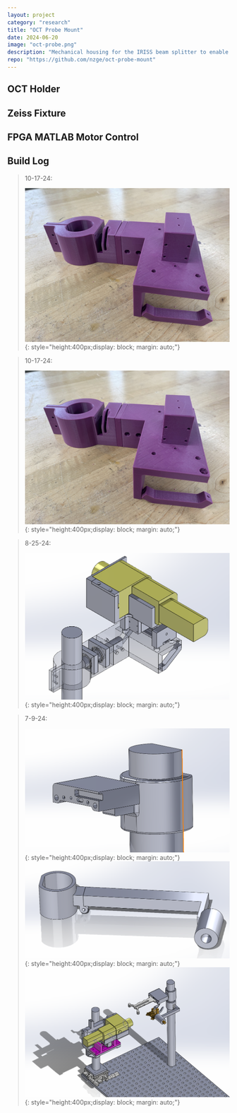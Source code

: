 ```yaml
---
layout: project
category: "research"
title: "OCT Probe Mount"
date: 2024-06-20
image: "oct-probe.png"
description: "Mechanical housing for the IRISS beam splitter to enable automated ocular surgery"
repo: "https://github.com/nzge/oct-probe-mount"
---
```


## OCT Holder


## Zeiss Fixture


## FPGA MATLAB Motor Control


## Build Log

> 10-17-24: 
>
> ![Alt text](/assets/media/oct-holder_media/test-print.JPG){: 
style="height:400px;display: block; margin: auto;"}

> 10-17-24: 
>
> ![Alt text](/assets/media/oct-holder_media/test-print.JPG){: 
style="height:400px;display: block; margin: auto;"}

> 8-25-24: 
>
> ![Alt text](/assets/media/oct-holder_media/2024-08-25_143947.png){: 
style="height:400px;display: block; margin: auto;"}

> 7-9-24: 
>
> ![Alt text](/assets/media/oct-holder_media/2024-07-09_120923.png){: 
style="height:400px;display: block; margin: auto;"}
>![Alt text](/assets/media/oct-holder_media/2024-07-09_231237.png){: 
style="height:400px;display: block; margin: auto;"}
>![Alt text](/assets/media/oct-holder_media/2024-07-09_140748.png){: 
style="height:400px;display: block; margin: auto;"}
